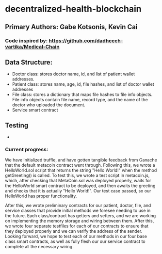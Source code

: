 # decentralized-health-blockchain

## Primary Authors: Gabe Kotsonis, Kevin Cai
### Code inspired by: https://github.com/dadheech-vartika/Medical-Chain


## Data Structure:
- Doctor class: stores doctor name, id, and list of patient wallet addresses.
- Patient class: stores name, age, id, file hashes, and list of doctor wallet addresses
- File class: stores a dictionary that maps file hashes to file info objects. File info objects contain file name, record type, and the name of the doctor who uploaded the document.
- Service smart contract

## Testing
- 

### Current progress:
We have initialized truffle, and have gotten tangible feedback from Ganache that the default metacoin contract went through. Following this, we wrote a HelloWorld.sol script that returns the string "Hello World!" when the method getGreeting() is called. To test this, we wrote a test script in metacoin.js, which, after checking that MetaCoin.sol was deployed properly, waits for the HelloWorld smart contract to be deployed, and then awaits the greeting and checks that it is actually "Hello World!". Our test case passed, so our HelloWorld has proper functionality.

After this, we wrote preliminary contracts for our patient, doctor, file, and service classes that provide initial methods we foresee needing to use in the future. Each class/contract has getters and setters, and we are working on implementing the memory storage and wiring between them. After this, we wrote four separate testfiles for each of our contracts to ensure that they deployed properly and we can verify the address of the sender. Looking forward, we hope to test each of our methods in our four base class smart contracts, as well as fully flesh our our service contract to complete all the necessary wiring.